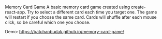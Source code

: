 Memory Card Game
A basic memory card game created using create-react-app.
Try to select a different card each time you target one. The game will restart if you choose the same card. Cards will shuffle after each mouse click, so be careful which one you choose.

Demo: https://batuhanbudak.github.io/memory-card-game/
